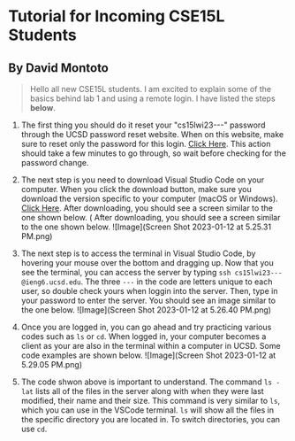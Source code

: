 # Tutorial for Incoming CSE15L Students
## By David Montoto

> Hello all new CSE15L students. I am excited to explain some of the basics behind lab 1 and using a remote login. I have listed the steps __below__.

1. The first thing you should do it reset your "cs15lwi23---" password through the UCSD password reset website. When on this website, make sure to reset only the password for this login. [Click Here](https://sdacs.ucsd.edu/~icc/index.php). This action should take a few minutes to go through, so wait before checking for the password change.         

2. The next step is you need to download Visual Studio Code on your computer. When you click the download button, make sure you download the version specific to your computer (macOS or Windows). [Click Here](https://code.visualstudio.com/). After downloading, you should see a screen similar to the one shown below. ( After downloading, you should see a screen similar to the one shown below.
![Image](Screen Shot 2023-01-12 at 5.25.31 PM.png)

3. The next step is to access the terminal in Visual Studio Code, by hovering your mouse over the bottom and dragging up. Now that you see the terminal, you can access the server by typing `ssh cs15lwi23---@ieng6.ucsd.edu`. The three `---` in the code are letters unique to each user, so double check yours when loggin into the server. Then, type in your password to enter the server. You should see an image similar to the one below.
![Image](Screen Shot 2023-01-12 at 5.26.40 PM.png)

4. Once you are logged in, you can go ahead and try practicing various codes such as `ls` or `cd`. When logged in, your computer becomes a client as your are also in the terminal within a computer in UCSD. Some code examples are shown below. 
![Image](Screen Shot 2023-01-12 at 5.29.05 PM.png)

5. The code shwon above is important to understand. The command `ls -lat` lists all of the files in the server along with when they were last modified, their name and their size. This command is very similar to `ls`, which you can use in the VSCode terminal. `ls` will show all the files in the specific directory you are located in. To switch directories, you can use `cd`.

